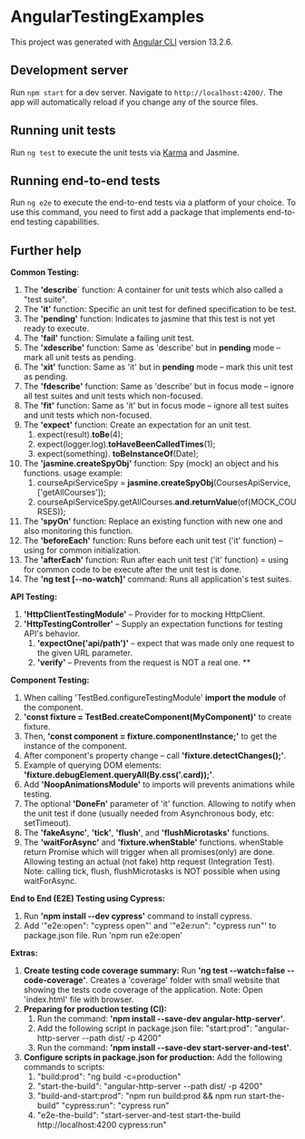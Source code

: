 # AngularTestingExamples

This project was generated with [Angular CLI](https://github.com/angular/angular-cli) version 13.2.6.

## Development server

Run `npm start` for a dev server. Navigate to `http://localhost:4200/`. The app will automatically reload if you change any of the source files.

## Running unit tests

Run `ng test` to execute the unit tests via [Karma](https://karma-runner.github.io) and Jasmine.

## Running end-to-end tests

Run `ng e2e` to execute the end-to-end tests via a platform of your choice. To use this command, you need to first add a package that implements end-to-end testing capabilities.

## Further help
**Common Testing:**

1. The **'describe**` function:
   A container for unit tests which also called a "test suite".
1. The **'it'** function:
   Specific an unit test for defined specification to be test.
1. The **'pending'** function:
   Indicates to jasmine that this test is not yet ready to execute.
1. The **'fail'** function:
   Simulate a failing unit test.
1. The **'xdescribe'** function:
   Same as 'describe' but in **pending** mode – mark all unit tests as pending. 
1. The **'xit'** function:
   Same as 'it' but in **pending** mode – mark this unit test as pending.
1. The **'fdescribe'** function:
   Same as 'describe' but in focus mode – ignore all test suites and unit tests which non-focused.
1. The **'fit'** function:
   Same as 'it' but in focus mode – ignore all test suites and unit tests which non-focused.
1. The **'expect'** function:
   Create an expectation for an unit test.
   1. expect(result).**toBe**(4);
   1. expect(logger.log).**toHaveBeenCalledTimes**(1);
   1. expect(something). **toBeInstanceOf**(Date);
1. The **'jasmine.createSpyObj'** function:
   Spy (mock) an object and his functions.
   usage example:
   1. courseApiServiceSpy = **jasmine.createSpyObj**(CoursesApiService, ['getAllCourses']);
   1. courseApiServiceSpy.getAllCourses.**and.returnValue**(of(MOCK\_COURSES));
1. The **'spyOn'** function:
   Replace an existing function with new one and also monitoring this function.
1. The **'beforeEach'** function:
   Runs before each unit test ('it' function) – using for common initialization.
1. The **'afterEach'** function:
   Run after each unit test ('it' function) = using for common code to be execute after the unit test is done.
1. The **'ng test [--no-watch]'** command:
   Runs all application's test suites.

**API Testing:**

1. **'HttpClientTestingModule'** – Provider for to mocking HttpClient.
1. **'HttpTestingController'** – Supply an expectation functions for testing API's behavior.
   1. **'expectOne('api/path')'** – expect that was made only one request to the given URL parameter.
   1. **'verify'** – Prevents from the request is NOT a real one.
**


**Component Testing:**

1. When calling 'TestBed.configureTestingModule' **import the module** of the component.
1. **'const fixture = TestBed.createComponent(MyComponent)'** to create fixture.
1. Then, **'const component = fixture.componentInstance;'** to get the instance of the component.
1. After component's property change – call **'fixture.detectChanges();'**.
1. Example of querying DOM elements: **'fixture.debugElement.queryAll(By.css('.card));'**.
1. Add **'NoopAnimationsModule'** to imports will prevents animations while testing.
1. The optional **'DoneFn'** parameter of 'it' function.
   Allowing to notify when the unit test if done (usually needed from Asynchronous body, etc: setTimeout).
1. The **'fakeAsync'**, **'tick'**, **'flush'**, and **'flushMicrotasks'** functions.
1. The **'waitForAsync'** and **'fixture.whenStable'** functions.
   whenStable return Promise which will trigger when all promises(only) are done.
   Allowing testing an actual (not fake) http request (Integration Test).
   Note: calling tick, flush, flushMicrotasks is NOT possible when using waitForAsync.

**End to End (E2E) Testing using Cypress:**

1. Run **'npm install --dev cypress'** command to install cypress.
1. Add '"e2e:open": "cypress open"' and '"e2e:run": "cypress run"' to package.json file.
   Run 'npm run e2e:open'

**Extras:**

1. **Create testing code coverage summary:**
   Run **'ng test --watch=false --code-coverage'**.
   Creates a 'coverage' folder with small website that showing the tests code coverage of the application.
   Note: Open 'index.html' file with browser.
1. **Preparing for production testing (CI):**
   1. Run the command: **'npm install --save-dev angular-http-server'**.
   1. Add the following script in package.json file:
      "start:prod": "angular-http-server --path dist/ -p 4200"
   1. Run the command: **'npm install --save-dev start-server-and-test'**.
1. **Configure scripts in package.json for production:**
   Add the following commands to scripts:
   1. "build:prod": "ng build -c=production"
   1. "start-the-build": "angular-http-server --path dist/ -p 4200"
   1. "build-and-start:prod": "npm run build:prod && npm run start-the-build"
      "cypress:run": "cypress run"
   1. "e2e-the-build": "start-server-and-test start-the-build http://localhost:4200 cypress:run"

